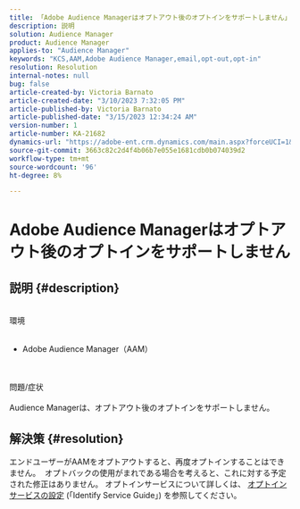 ```yaml
---
title: 「Adobe Audience Managerはオプトアウト後のオプトインをサポートしません」
description: 説明
solution: Audience Manager
product: Audience Manager
applies-to: "Audience Manager"
keywords: "KCS,AAM,Adobe Audience Manager,email,opt-out,opt-in"
resolution: Resolution
internal-notes: null
bug: false
article-created-by: Victoria Barnato
article-created-date: "3/10/2023 7:32:05 PM"
article-published-by: Victoria Barnato
article-published-date: "3/15/2023 12:34:24 AM"
version-number: 1
article-number: KA-21682
dynamics-url: "https://adobe-ent.crm.dynamics.com/main.aspx?forceUCI=1&pagetype=entityrecord&etn=knowledgearticle&id=98eb3a3a-7abf-ed11-83ff-6045bd006b3d"
source-git-commit: 3663c82c2d4f4b06b7e055e1681cdb0b074039d2
workflow-type: tm+mt
source-wordcount: '96'
ht-degree: 8%

---
```


# Adobe Audience Managerはオプトアウト後のオプトインをサポートしません

## 説明 {#description}

<br>環境<br><br>
- Adobe Audience Manager（AAM）

<br><br>問題/症状<br><br>
Audience Managerは、オプトアウト後のオプトインをサポートしません。


## 解決策 {#resolution}


エンドユーザーがAAMをオプトアウトすると、再度オプトインすることはできません。  オプトバックの使用がまれである場合を考えると、これに対する予定された修正はありません。 オプトインサービスについて詳しくは、 [オプトインサービスの設定](https://experienceleague.adobe.com/docs/id-service/using/implementation/opt-in-service/getting-started.html) (「Identify Service Guide」) を参照してください。
